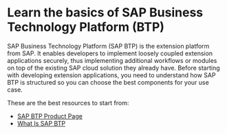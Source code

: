 # Learn the basics of SAP Business Technology Platform (BTP)

SAP Business Technology Platform (SAP BTP) is the extension platform from SAP. It enables developers to implement loosely coupled extension applications securely, thus implementing additional workflows or modules on top of the existing SAP cloud solution they already have. Before starting with developing extension applications, you need to understand how SAP BTP is structured so you can choose the best components for your use case.

These are the best resources to start from:

- [SAP BTP Product Page](https://help.sap.com/viewer/product/CP/Cloud/en-US?task=discover_task)
- [What Is SAP BTP](https://help.sap.com/viewer/3504ec5ef16548778610c7e89cc0eac3/Cloud/en-US/73beb06e127f4e47b849aa95344aabe1.html)
